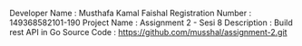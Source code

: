 Developer Name      : Musthafa Kamal Faishal
Registration Number : 149368582101-190
Project Name        : Assignment 2 - Sesi 8
Description         : Build rest API in Go
Source Code         : https://github.com/musshal/assignment-2.git